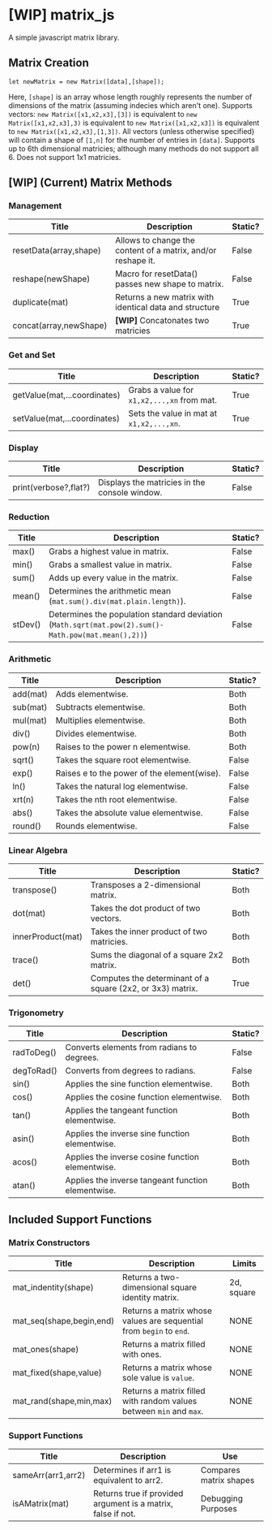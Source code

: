 # **[WIP]** matrix_js
A simple javascript matrix library.

## Matrix Creation
```
let newMatrix = new Matrix([data],[shape]);
```
Here, `[shape]` is an array whose length roughly represents the number of dimensions of the matrix (assuming indecies which aren't one).  Supports vectors: `new Matrix([x1,x2,x3],[3])` is equivalent to `new Matrix([x1,x2,x3],3)` is equivalent to `new Matrix([x1,x2,x3])` is equivalent to `new Matrix([x1,x2,x3],[1,3])`.  All vectors (unless otherwise specified) will contain a shape of `[1,n]` for the number of entries in `[data]`.
Supports up to 6th dimensional matricies; although many methods do not support all 6.
Does not support 1x1 matricies.

## [WIP] (Current) Matrix Methods
### Management
Title | Description | Static?
------------ | ------------- | -------------
resetData(array,shape) | Allows to change the content of a matrix, and/or reshape it. | False
reshape(newShape) | Macro for resetData() passes new shape to matrix. | False
duplicate(mat) | Returns a new matrix with identical data and structure | True
concat(array,newShape) | **[WIP]** Concatonates two matricies | True

### Get and Set
Title | Description | Static?
------------ | ------------- | -------------
getValue(mat,...coordinates) | Grabs a value for `x1,x2,...,xn` from mat. | True
setValue(mat,...coordinates) | Sets the value in mat at `x1,x2,...,xn`. | True

### Display
Title | Description | Static?
------------ | ------------- | -------------
print(verbose?,flat?) | Displays the matricies in the console window. | False

### Reduction
Title | Description | Static?
------------ | ------------- | -------------
max() | Grabs a highest value in matrix. | False
min() | Grabs a smallest value in matrix. | False
sum() | Adds up every value in the matrix. | False
mean() | Determines the arithmetic mean (`mat.sum().div(mat.plain.length)`). | False
stDev() | Determines the population standard deviation (`Math.sqrt(mat.pow(2).sum()-Math.pow(mat.mean(),2))`) | False

### Arithmetic
Title | Description | Static?
------------ | ------------- | -------------
add(mat) | Adds elementwise. | Both
sub(mat) | Subtracts elementwise. | Both
mul(mat) | Multiplies elementwise. | Both
div() | Divides elementwise. | Both
pow(n) | Raises to the power n elementwise. | Both
sqrt() | Takes the square root elementwise. | False
exp() | Raises e to the power of the element(wise). | False
ln() | Takes the natural log elementwise. | False
xrt(n) | Takes the nth root elementwise. | False
abs() | Takes the absolute value elementwise. | False
round() | Rounds elementwise. | False

### Linear Algebra
Title | Description | Static?
------------ | ------------- | -------------
transpose() | Transposes a 2-dimensional matrix. | Both
dot(mat) | Takes the dot product of two vectors. | Both
innerProduct(mat) | Takes the inner product of two matricies. | Both
trace() | Sums the diagonal of a square 2x2 matrix. | Both
det() | Computes the determinant of a square (2x2, or 3x3) matrix. | True

### Trigonometry
Title | Description | Static?
------------ | ------------- | -------------
radToDeg() | Converts elements from radians to degrees. | False
degToRad() | Converts from degrees to radians. | False
sin() | Applies the sine function elementwise. | Both
cos() | Applies the cosine function elementwise. | Both
tan() | Applies the tangeant function elementwise. | Both
asin() | Applies the inverse sine function elementwise. | Both
acos() | Applies the inverse cosine function elementwise. | Both
atan() | Applies the inverse tangeant function elementwise. | Both

## Included Support Functions
### Matrix Constructors
Title | Description | Limits
------------ | ------------- | -------------
mat_indentity(shape) | Returns a two-dimensional square identity matrix. | 2d, square
mat_seq(shape,begin,end) | Returns a matrix whose values are sequential from `begin` to `end`. | NONE
mat_ones(shape) | Returns a matrix filled with ones. | NONE
mat_fixed(shape,value) | Returns a matrix whose sole value is `value`. | NONE
mat_rand(shape,min,max) | Returns a matrix filled with random values between `min` and `max`. | NONE

### Support Functions
Title | Description | Use
------------ | ------------- | -------------
sameArr(arr1,arr2) | Determines if arr1 is equivalent to arr2. | Compares matrix shapes
isAMatrix(mat) | Returns true if provided argument is a matrix, false if not. | Debugging Purposes
